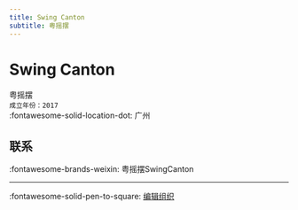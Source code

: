 ```yaml
---
title: Swing Canton
subtitle: 粤摇摆
---
```


# Swing Canton

粤摇摆  
`成立年份：2017`  
:fontawesome-solid-location-dot: 广州  


## 联系

:fontawesome-brands-weixin: 粤摇摆SwingCanton  

---

:fontawesome-solid-pen-to-square: [编辑组织](https://github.com/swingdance/orgs/issues/new?assignees=&labels=update+org&projects=&template=03-update_entity.yml&title=Update%20Org%3A%20zh_CN%20%E2%80%A2%20Swing%20Canton&region=zh_CN&id=swing-canton&name=Swing%20Canton)
